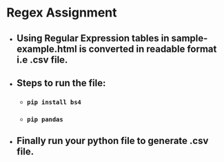 # Regex Assignment
- ## Using Regular Expression tables in sample-example.html is converted in readable format i.e .csv file.
- ## Steps to run the file:
  - ### <code>pip install bs4</code>
  - ### <code>pip pandas </code>
- ## Finally run your python file to generate .csv file.
